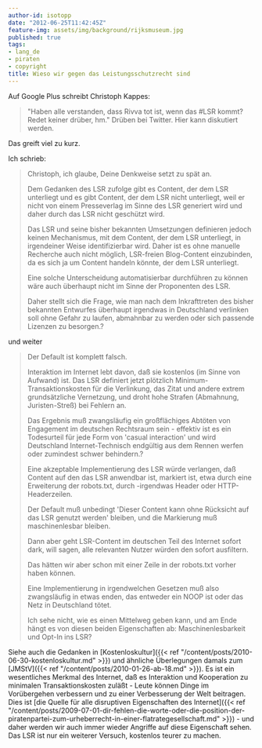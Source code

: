 ```yaml
---
author-id: isotopp
date: "2012-06-25T11:42:45Z"
feature-img: assets/img/background/rijksmuseum.jpg
published: true
tags:
- lang_de
- piraten
- copyright
title: Wieso wir gegen das Leistungsschutzrecht sind
---
```

Auf Google Plus schreibt Christoph Kappes:

> "Haben alle verstanden, dass Rivva tot ist, wenn das #LSR kommt?  Redet
> keiner drüber, hm." Drüben bei Twitter. Hier kann diskutiert werden.

Das greift viel zu kurz.

Ich schrieb: 

> Christoph, ich glaube, Deine Denkweise setzt zu spät an.
>
> Dem Gedanken des LSR zufolge gibt es Content, der dem LSR unterliegt und es
> gibt Content, der dem LSR nicht unterliegt, weil er nicht von einem
> Presseverlag im Sinne des LSR generiert wird und daher durch das LSR nicht
> geschützt wird.
> 
> Das LSR und seine bisher bekannten Umsetzungen definieren jedoch keinen
> Mechanismus, mit dem Content, der dem LSR unterliegt, in irgendeiner Weise
> identifizierbar wird.  Daher ist es ohne manuelle Recherche auch nicht
> möglich, LSR-freien Blog-Content einzubinden, da es sich ja um Content
> handeln könnte, der dem LSR unterliegt.
> 
> Eine solche Unterscheidung automatisierbar durchführen zu können wäre auch
> überhaupt nicht im Sinne der Proponenten des LSR.
> 
> Daher stellt sich die Frage, wie man nach dem Inkrafttreten des bisher
> bekannten Entwurfes überhaupt irgendwas in Deutschland verlinken soll ohne
> Gefahr zu laufen, abmahnbar zu werden oder sich passende Lizenzen zu
> besorgen.?

und weiter

> Der Default ist komplett falsch.
> 
> Interaktion im Internet lebt davon, daß sie kostenlos (im Sinne von Aufwand)
> ist.  Das LSR  definiert jetzt plötzlich Minimum-Transaktionskosten für die
> Verlinkung, das Zitat und andere extrem grundsätzliche Vernetzung, und droht
> hohe Strafen (Abmahnung, Juristen-Streß) bei Fehlern an.
> 
> Das Ergebnis muß zwangsläufig ein großflächiges Abtöten von Engagement im
> deutschen Rechtsraum sein - effektiv ist es ein Todesurteil für jede Form
> von 'casual interaction' und wird Deutschland Internet-Technisch endgültig
> aus dem Rennen werfen oder zumindest schwer behindern.?
> 
> Eine akzeptable Implementierung des LSR  würde verlangen, daß Content auf
> den das LSR anwendbar ist, markiert ist, etwa durch eine Erweiterung der
> robots.txt, durch <meta>-irgendwas Header oder HTTP-Headerzeilen.
> 
> Der Default muß unbedingt 'Dieser Content kann ohne Rücksicht auf das LSR
> genutzt werden' bleiben, und die Markierung muß maschinenlesbar bleiben.
> 
> Dann aber geht LSR-Content im deutschen Teil des Internet sofort dark, will
> sagen, alle relevanten Nutzer würden den sofort ausfiltern.
> 
> Das hätten wir aber schon mit einer Zeile in der robots.txt vorher haben
> können.
> 
> Eine Implementierung in irgendwelchen Gesetzen muß also zwangsläufig in
> etwas enden, das entweder ein NOOP ist oder das Netz in Deutschland tötet.
>
> Ich sehe nicht, wie es einen Mittelweg geben kann, und am Ende hängt es von
> diesen beiden Eigenschaften ab: Maschinenlesbarkeit und Opt-In ins
> LSR?

Siehe auch die Gedanken in 
[Kostenloskultur]({{< ref "/content/posts/2010-06-30-kostenloskultur.md" >}})
und ähnliche Überlegungen damals zum 
[JMStV]({{< ref "/content/posts/2010-01-26-ab-18.md" >}}).  Es ist
ein wesentliches Merkmal des Internet, daß es Interaktion und Kooperation zu
minimalen Transaktionskosten zuläßt - Leute können Dinge im Vorübergehen
verbessern und zu einer Verbesserung der Welt beitragen.  Dies ist 
[die Quelle für alle disruptiven Eigenschaften des Internet]({{< ref "/content/posts/2009-07-01-dir-fehlen-die-worte-oder-die-position-der-piratenpartei-zum-urheberrecht-in-einer-flatrategesellschaft.md" >}}) - 
und daher werden wir auch immer wieder Angriffe auf diese Eigenschaft sehen.  
Das LSR ist nur ein weiterer Versuch, kostenlos teurer zu machen.
